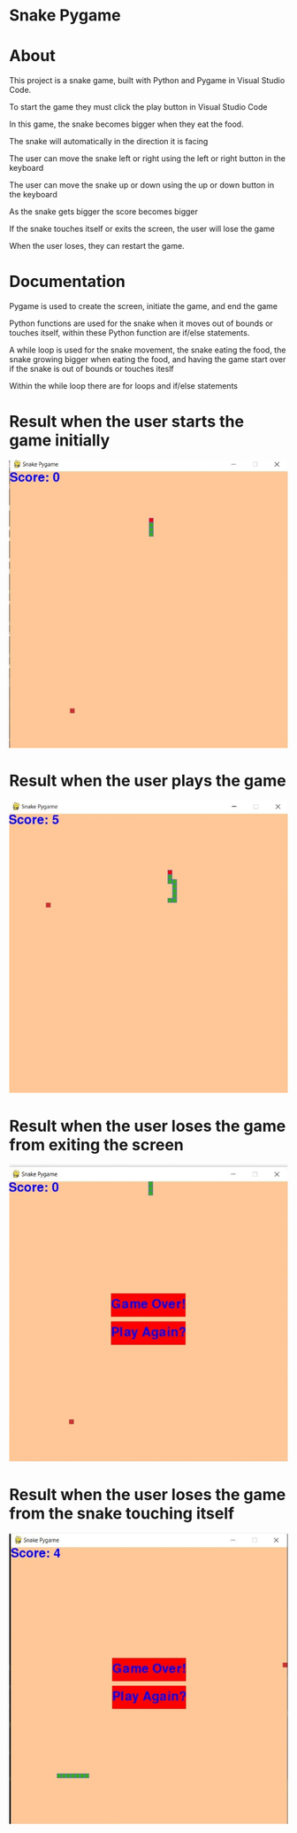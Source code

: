 # Snake Pygame

# About
This project is a snake game, built with Python and Pygame in Visual Studio Code.

To start the game they must click the play button in Visual Studio Code

In this game, the snake becomes bigger when they eat the food.

The snake will automatically in the direction it is facing

The user can move the snake left or right using the left or right button in the keyboard

The user can move the snake up or down using the up or down button in the keyboard

As the snake gets bigger the score becomes bigger

If the snake touches itself or exits the screen, the user will lose the game

When the user loses, they can restart the game.

# Documentation

Pygame is used to create the screen, initiate the game, and end the game

Python functions are used for the snake when it moves out of bounds or touches itself, within these Python function are if/else statements. 

A while loop is used for the snake movement, the snake eating the food, the snake growing bigger when eating the food, and having the game start over if the snake is out of bounds or touches iteslf

Within the while loop there are for loops and if/else statements 

# Result when the user starts the game initially
![](images/snakePygameThumbnail.jpg)
# Result when the user plays the game 
![](images/snakePygameplaying.jpg)
# Result when the user loses the game from exiting the screen 
![](images/snakePygameGameOver.jpg)
# Result when the user loses the game from the snake touching itself
![](images/snakePygameGameOverII.jpg)